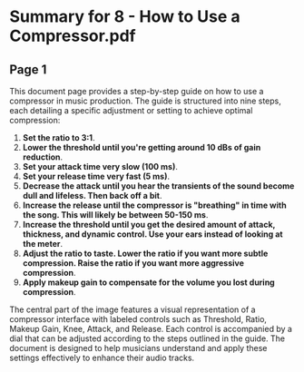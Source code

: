 # Summary for 8 - How to Use a Compressor.pdf


## Page 1
This document page provides a step-by-step guide on how to use a compressor in music production. The guide is structured into nine steps, each detailing a specific adjustment or setting to achieve optimal compression:

1. **Set the ratio to 3:1**.
2. **Lower the threshold until you're getting around 10 dBs of gain reduction**.
3. **Set your attack time very slow (100 ms)**.
4. **Set your release time very fast (5 ms)**.
5. **Decrease the attack until you hear the transients of the sound become dull and lifeless. Then back off a bit**.
6. **Increase the release until the compressor is "breathing" in time with the song. This will likely be between 50-150 ms**.
7. **Increase the threshold until you get the desired amount of attack, thickness, and dynamic control. Use your ears instead of looking at the meter**.
8. **Adjust the ratio to taste. Lower the ratio if you want more subtle compression. Raise the ratio if you want more aggressive compression**.
9. **Apply makeup gain to compensate for the volume you lost during compression**.

The central part of the image features a visual representation of a compressor interface with labeled controls such as Threshold, Ratio, Makeup Gain, Knee, Attack, and Release. Each control is accompanied by a dial that can be adjusted according to the steps outlined in the guide. The document is designed to help musicians understand and apply these settings effectively to enhance their audio tracks.
